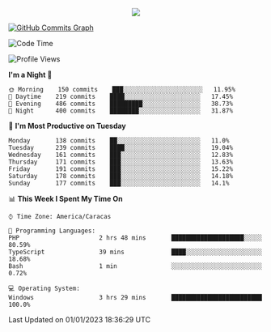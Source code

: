 <p align="center">
  <a href="http://www.github.com/thevacs">
    <img src="https://github-readme-streak-stats.herokuapp.com/?user=thevacs&stroke=ffffff&background=1c1917&ring=0891b2&fire=0891b2&currStreakNum=ffffff&currStreakLabel=0891b2&sideNums=ffffff&sideLabels=ffffff&dates=ffffff&hide_border=true" />
  </a>
  
  <a href="http://www.github.com/thevacs"><img src="https://github-readme-activity-graph.cyclic.app/graph?username=thevacs&bg_color=000000&color=ffffff&line=ff0000&point=ebebeb&area=true&hide_border=true" alt="GitHub Commits Graph" /></a>
  
</p>

<!--START_SECTION:waka-->
![Code Time](http://img.shields.io/badge/Code%20Time-995%20hrs%2057%20mins-blue)

![Profile Views](http://img.shields.io/badge/Profile%20Views-2-blue)

**I'm a Night 🦉** 

```text
🌞 Morning    150 commits    ███░░░░░░░░░░░░░░░░░░░░░░   11.95% 
🌆 Daytime    219 commits    ████░░░░░░░░░░░░░░░░░░░░░   17.45% 
🌃 Evening    486 commits    █████████░░░░░░░░░░░░░░░░   38.73% 
🌙 Night      400 commits    ████████░░░░░░░░░░░░░░░░░   31.87%

```
📅 **I'm Most Productive on Tuesday** 

```text
Monday       138 commits    ██░░░░░░░░░░░░░░░░░░░░░░░   11.0% 
Tuesday      239 commits    ████░░░░░░░░░░░░░░░░░░░░░   19.04% 
Wednesday    161 commits    ███░░░░░░░░░░░░░░░░░░░░░░   12.83% 
Thursday     171 commits    ███░░░░░░░░░░░░░░░░░░░░░░   13.63% 
Friday       191 commits    ███░░░░░░░░░░░░░░░░░░░░░░   15.22% 
Saturday     178 commits    ███░░░░░░░░░░░░░░░░░░░░░░   14.18% 
Sunday       177 commits    ███░░░░░░░░░░░░░░░░░░░░░░   14.1%

```


📊 **This Week I Spent My Time On** 

```text
⌚︎ Time Zone: America/Caracas

💬 Programming Languages: 
PHP                      2 hrs 48 mins       ████████████████████░░░░░   80.59% 
TypeScript               39 mins             ████░░░░░░░░░░░░░░░░░░░░░   18.68% 
Bash                     1 min               ░░░░░░░░░░░░░░░░░░░░░░░░░   0.72%

💻 Operating System: 
Windows                  3 hrs 29 mins       █████████████████████████   100.0%

```


 Last Updated on 01/01/2023 18:36:29 UTC
<!--END_SECTION:waka-->
